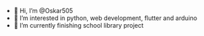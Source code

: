- 👋 Hi, I’m @Oskar505
- 👀 I’m interested in python, web development, flutter and arduino
- 🌱 I’m currently finishing school library project

<!---
Oskar505/Oskar505 is a ✨ special ✨ repository because its `README.md` (this file) appears on your GitHub profile.
You can click the Preview link to take a look at your changes.
--->
